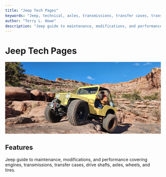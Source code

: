 ```yaml
---
title: "Jeep Tech Pages"
keywords: "Jeep, technical, axles, transmissions, transfer cases, transfer cases, engines, suspension, winches"
author: "Terry L. Howe"
description: "Jeep guide to maintenance, modifications, and performance covering engines, transmissions, transfer cases, drive shafts, axles, wheels, and tires."
---
```

# Jeep Tech Pages

![Moab](./img/20230405_090701.jpg)   

## Features

Jeep guide to maintenance, modifications, and performance covering engines, transmissions, transfer cases, drive shafts, axles, wheels, and tires.